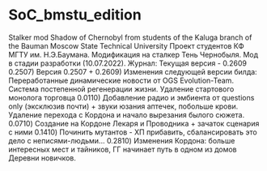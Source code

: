 # SoC_bmstu_edition
Stalker mod Shadow of Chernobyl from students of the Kaluga branch of the Bauman Moscow State Technical University
Проект студентов КФ МГТУ им. Н.Э.Баумана. Модификация на сталкер Тень Чернобыля. Мод в стадии разработки (10.07.2022).
Журнал:
Текущая версия - 0.2609
0.2507) Версия 0.2507 +
0.2609) Изменения следующей версии билда: Переработанные динамические новости от OGS Evolution-Team. Система постепенной регенерации жизни. Удаление стартового монолога торговца
0.0110) Добавление радио и эмбиента от questions only (эксклюзив почти) + звуки юзания аптечек, побольше крови. Удаление перехода с Кордона и начало вырезания былого сюжета. 
0.0710) Создание на Кордоне Лекаря и Проводника + зачаток сценария с ними
0.1410) Починить мутантов - ХП прибавить, сбалансировать это дело с неписями-людьми...
0.2810) Изменения Кордона: больше интересных мест и тайников, ГГ начинает путь в одном из домов Деревни новичков.
